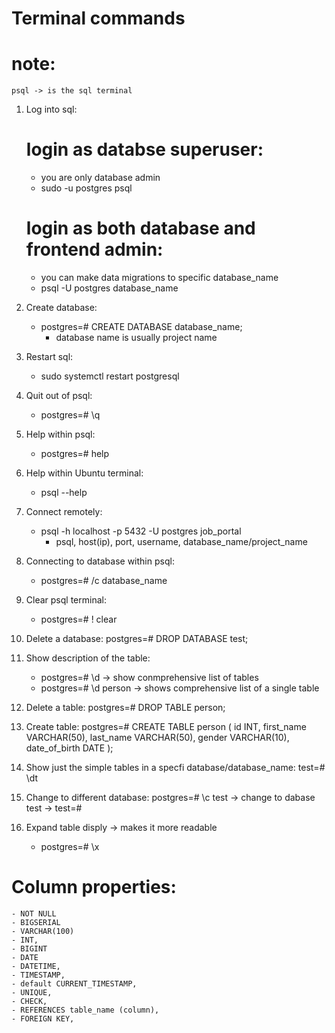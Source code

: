 # Terminal commands

# note:
    psql -> is the sql terminal

1. Log into sql:

    # login as databse superuser:
    * you are only database admin
    - sudo -u postgres psql

    # login as both database and frontend admin:
    * you can make data migrations to specific database_name
    - psql -U postgres database_name


2. Create database:
    - postgres=# CREATE DATABASE database_name;
        - database name is usually project name

3. Restart sql:
    - sudo systemctl restart postgresql

4. Quit out of psql:
    - postgres=# \q

5. Help within psql:
    -  postgres=# help

6. Help within Ubuntu terminal:
    - psql --help

7. Connect remotely:
    - psql -h localhost -p 5432 -U postgres job_portal
        - psql, host(ip), port, username, database_name/project_name

8. Connecting to database within psql:
    - postgres=# /c database_name

9. Clear psql terminal:
    - postgres=# \! clear

10. Delete a database:
    postgres=# DROP DATABASE test;

11. Show description of the table:
    - postgres=# \d -> show conmprehensive list of tables
    - postgres=# \d person -> shows comprehensive list of a single table

12. Delete a table:
    postgres=# DROP TABLE person;

13. Create table:
    postgres=# CREATE TABLE person (
        id INT,
        first_name VARCHAR(50),
        last_name VARCHAR(50),
        gender VARCHAR(10),
        date_of_birth DATE
    );

14. Show just the simple tables in a specfi database/database_name:
    test=# \dt 

15. Change to different database:
    postgres=# \c test -> change to dabase test -> test=#

16. Expand table disply -> makes it more readable
    - postgres=# \x

<!-- 14. Add data:
    INSERT INTO person(
        first_name,
        last_name,
        gender,
        date_of_birth
    );
    VALUES (
        'Jack',
        'Smith',
        'Male',
        '1973-10-13'
    ) -->

# Column properties:
    - NOT NULL
    - BIGSERIAL
    - VARCHAR(100)
    - INT,
    - BIGINT
    - DATE
    - DATETIME,
    - TIMESTAMP,
    - default CURRENT_TIMESTAMP,
    - UNIQUE,
    - CHECK,
    - REFERENCES table_name (column),
    - FOREIGN KEY,


